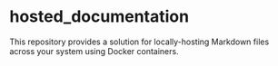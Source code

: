 # hosted_documentation
This repository provides a solution for locally-hosting Markdown files across your system using Docker containers.
